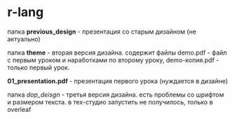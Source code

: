 # r-lang


папка **previous_design** - презентация со старым дизайном (не актуально)

папка **theme** - вторая версия дизайна. содержит файлы demo.pdf - файл с первым уроком и наработками по второму уроку, demo-копия.pdf - только первый урок.

**01_presentation.pdf** - презентация первого урока (нуждается в дизайне)

папка *dop_deisgn* - третья версия дизайна. есть проблемы со шрифтом и размером текста. в тех-студио запустить не получилось, только в overleaf
